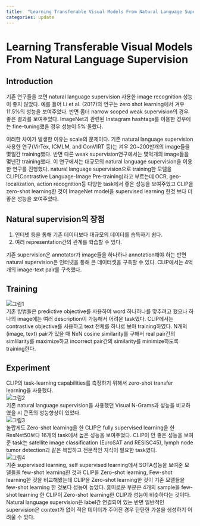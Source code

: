 ```yaml
---
title:  "Learning Transferable Visual Models From Natural Language Supervision"
categories: update
---
```


Learning Transferable Visual Models From Natural Language Supervision
===

Introduction
---

기존 연구들을 보면 natural language supervision 사용한 image recognition 성능이 좋지 않았다. 예를 들어 Li et al. (2017)의 연구는 zero shot learning에서 겨우 11.5%의 성능을 보여주었다. 반면 좀더 narrow scoped weak supervision의 경우 좋은 결과를 보여주었다. ImageNet과 관련된 Instagram hashtags를 이용한 경우에는 fine-tuning했을 경우 성능이 5% 올랐다.

 
이러한 차이가 발생한 이유는 scale의 문제이다. 기존 natural language supervision 사용한 연구(VirTex, ICMLM, and ConVIRT 등)는 겨우 20~200만개의 image들을 몇일간 training했다. 반면 다른 weak supervision연구에서는 몇억개의 image들을 몇년간 training했다. 이 연구에서는 대규모의 natural language supervision을 이용한 연구를 진행했다. natural language supervision으로 training한 모델을 CLIP(Contrastive Language-Image Pre-training)라고 부르는데 OCR, geo-localization, action recognition등 다양한 task에서 좋은 성능을 보여주었고 CLIP을 zero-shot learning한 것이 ImageNet model을 supervised learning 한것 보다 더 좋은 성능을 보여주었다.

Natural supervision의 장점
---

1. 인터넷 등을 통해 기존 데이터보다 대규모의 데이터를 습득하기 쉽다.
2. 여러 representation간의 관계를 학습할 수 있다.

기존 supervision은 annotator가 image들을 하나하나 annotation해야 하는 반면 natural supervision은 인터넷을 통해 큰 데이터셋을 구축할 수 있다. CLIP에서는 4억개의 image-text pair를 구축했다. 

Training
---
![그림1](https://user-images.githubusercontent.com/46548053/110911131-a219f100-8355-11eb-9a49-0570e75707b9.png)  
기존 방법들은 predictive objective를 사용하여 word 하나하나를 맞추려고 했으나 하나의 image에는 여러 description이 가능해서 어려운 task였다. CLIP에서는 contrastive objective를 사용하고 text 전체를 하나로 보아 training하였다.
N개의 (image, text) pair가 있을 때 NxN cosine similarity를 구해서 real pair간의 simlilarity를 maximize하고 incorrect pair간의 similarity를 minimize하도록 training한다.

Experiment
---

CLIP의 task-learning capabilities를 측정하기 위해서 zero-shot transfer learning을 사용했다.  
![그림2](https://user-images.githubusercontent.com/46548053/110911162-ae05b300-8355-11eb-87a1-e1bd5b9a140e.png)  
기존 natural language supervision을 사용했던 Visual N-Grams과 성능을 비교하였을 시 큰폭의 성능향상이 있었다.   
![그림3](https://user-images.githubusercontent.com/46548053/110911168-af36e000-8355-11eb-9e4e-9bc8d8ac9bca.png)  
놀랍게도 Zero-shot learning을 한 CLIP은 fully supervised learning을 한 ResNet50보다 16개의 task에서 높은 성능을 보여주었다. CLIP이 안 좋은 성능을 보여준 task는 satellite image classification (EuroSAT and RESISC45), lymph node tumor detection과 같은 복잡하고 전문적인 지식이 필요한 task였다.  
![그림4](https://user-images.githubusercontent.com/46548053/110911172-b0680d00-8355-11eb-8d3f-a2c170d9bc63.png)  
기존 supervised learning, self supervised learning에서 SOTA성능을 보여준 모델들을 few-shot learning한 것과 CLIP을 Zero-shot learning, Few-shot learning한 것을 비교해봤는데 CLIP을 Zero-shot learning한 것이 기존 모델들을 few-shot learning 한 것보다 성능이 높았다. 흥미로운 부분은 4개의 sample을 few-shot learning 한 CLIP이 Zero-shot learning한 CLIP과 성능이 비슷하다는 것이다. Natural language supervision은 label간 연결되어 있는 반면 일반적인 supervision은 context가 없어 적은 데이터가 주어진 경우 탄탄한 가설을 생성하기 어려울 수 있다.
